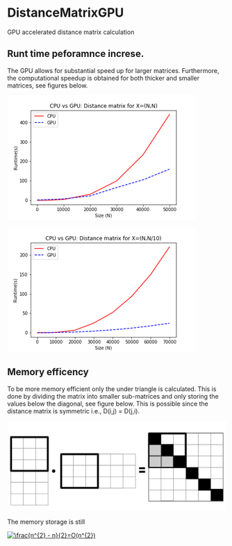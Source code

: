 # DistanceMatrixGPU
GPU accelerated distance matrix calculation

## Runt time peforamnce increse.

The GPU allows for substantial speed up for larger matrices. Furthermore, the computational speedup is obtained for both thicker and smaller matrices, see figures below.


![alt text](/images/GPUNN.png)

![alt text](/images/GPUNN10.png)


## Memory efficency

To be more memory efficient only the under triangle is calculated. This is done by dividing the matrix into smaller sub-matrices and only storing the values below the diagonal, see figure below. This is possible since the distance matrix is symmetric i.e., D(i,j) = D(j,i). 


![alt text](/images/subDot.png)

The memory storage is still

<a href="https://www.codecogs.com/eqnedit.php?latex=\frac{n^{2}&space;-&space;n}{2}=O(n^{2})" target="_blank"><img src="https://latex.codecogs.com/gif.latex?\frac{n^{2}&space;-&space;n}{2}=O(n^{2})" title="\frac{n^{2} - n}{2}=O(n^{2})" /></a>